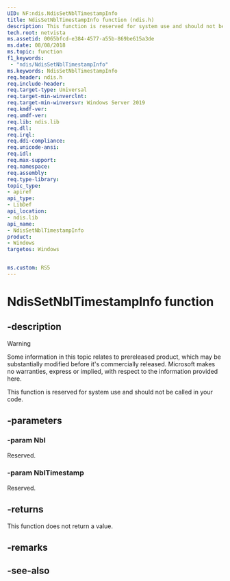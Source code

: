 ```yaml
---
UID: NF:ndis.NdisSetNblTimestampInfo
title: NdisSetNblTimestampInfo function (ndis.h)
description: This function is reserved for system use and should not be called in your code.
tech.root: netvista
ms.assetid: 0065bfcd-e384-4577-a55b-869be615a3de
ms.date: 08/08/2018
ms.topic: function
f1_keywords:
 - "ndis/NdisSetNblTimestampInfo"
ms.keywords: NdisSetNblTimestampInfo
req.header: ndis.h
req.include-header:
req.target-type: Universal
req.target-min-winverclnt:
req.target-min-winversvr: Windows Server 2019
req.kmdf-ver:
req.umdf-ver:
req.lib: ndis.lib
req.dll:
req.irql: 
req.ddi-compliance:
req.unicode-ansi:
req.idl:
req.max-support:
req.namespace:
req.assembly:
req.type-library: 
topic_type: 
- apiref
api_type: 
- LibDef
api_location: 
- ndis.lib
api_name: 
- NdisSetNblTimestampInfo
product:
- Windows
targetos: Windows


ms.custom: RS5
---
```


# NdisSetNblTimestampInfo function


## -description

> [!WARNING]
> Some information in this topic relates to prereleased product, which may be substantially modified before it's commercially released. Microsoft makes no warranties, express or implied, with respect to the information provided here.

This function is reserved for system use and should not be called in your code.

## -parameters

### -param Nbl

Reserved.

### -param NblTimestamp

Reserved.

## -returns

This function does not return a value.

## -remarks

## -see-also
